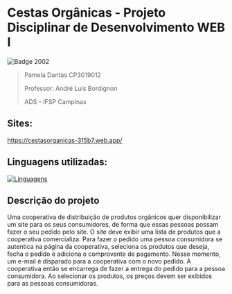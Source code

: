 # Cestas Orgânicas - Projeto Disciplinar de Desenvolvimento WEB I

![Badge 2002](http://img.shields.io/static/v1?label=WIP&message=%2090%&style=for-the-badge)

> Pamela Dantas CP3019012
> 
> Professor: André Luís Bordignon
> 
>  ADS - IFSP Campinas

## Sites:
https://cestasorganicas-315b7.web.app/

## Linguagens utilizadas:
[![Linguagens](https://skillicons.dev/icons?i=html,css,js&theme=light)](https://skillicons.dev)

## Descrição do projeto
Uma cooperativa de distribuição de produtos orgânicos quer disponibilizar um site
para os seus consumidores, de forma que essas pessoas possam fazer o seu pedido pelo site.
O site deve exibir uma lista de produtos que a cooperativa comercializa.
Para fazer o pedido uma pessoa consumidora se autentica na página da cooperativa,
seleciona os produtos que deseja, fecha o pedido e adiciona o comprovante de pagamento.
Nesse momento, um e-mail é disparado para a cooperativa com o novo pedido. A cooperativa
então se encarrega de fazer a entrega do pedido para a pessoa consumidora.
Ao selecionar os produtos, os preços devem ser exibidos para as pessoas
consumidoras.


